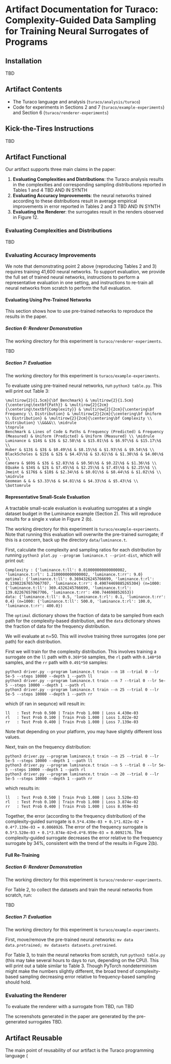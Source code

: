 # Artifact Documentation for Turaco: Complexity-Guided Data Sampling for Training Neural Surrogates of Programs

## Installation

TBD

## Artifact Contents

* The Turaco language and analysis (`turaco/analysis/turaco`)
* Code for experiments in Sections 2 and 7 (`turaco/example-experiments`) and Section 6 (`turaco/renderer-experiments`)

## Kick-the-Tires Instructions

TBD

## Artifact Functional

Our artifact supports three main claims in the paper:
1. **Evaluating Complexities and Distributions**: the Turaco analysis results in the complexities and corresponding sampling distributions reported in Tables 1 and 4 TBD AND IN SYNTH
2. **Evaluating Accuracy Improvements**: the neural networks trained according to these distributions result in average empirical improvements in error reported in Tables 2 and 3 TBD AND IN SYNTH
3. **Evaluating the Renderer**: the surrogates result in the renders observed in Figure 12.

### Evaluating Complexities and Distributions

TBD

### Evaluating Accuracy Improvements

We note that demonstrating point 2 above (reproducing Tables 2 and 3) requires training 41,600 neural networks. To support evaluation, we provide the full set of trained neural networks, instructions to perform a representative evaluation in one setting, and instructions to re-train all neural networks from scratch to perform the full evaluation.

#### Evaluating Using Pre-Trained Networks

This section shows how to use pre-trained networks to reproduce the results in the paper.

##### Section 6: Renderer Demonstration

The working directory for this experiment is `turaco/renderer-experiments`.

TBD

##### Section 7: Evaluation

The working directory for this experiment is `turaco/example-experiments`.

To evaluate using pre-trained neural networks, run `python3 table.py`. This will print out Table 3:
```
\multirow{2}{1.5cm}{\bf Benchmark} & \multirow{2}{1.5cm}{\centering\textbf{Path}} & \multirow{2}{2cm}{\centering\textbf{Complexity}} & \multirow{2}{2cm}{\centering\bf Frequency \\ Distribution} & \multirow{2}{2cm}{\centering\bf Uniform \\ Distribution} & \multirow{2}{2cm}{\centering\bf Complexity \\ Distribution} \\&&&&\\ \midrule
\toprule
Benchmark & Lines of Code & Paths & Frequency (Predicted) & Frequency (Measured) & Uniform (Predicted) & Uniform (Measured) \\ \midrule
Luminance & $14$ & $3$ & $2.58\%$ & $15.01\%$ & $6.97\%$ & $15.17\%$ \\
Huber & $13$ & $3$ & $0.49\%$ & $8.15\%$ & $1.93\%$ & $9.54\%$ \\
BlackScholes & $15$ & $2$ & $4.43\%$ & $3.61\%$ & $1.30\%$ & $4.00\%$ \\
Camera & $69$ & $3$ & $2.83\%$ & $0.56\%$ & $0.22\%$ & $1.36\%$ \\
EQuake & $34$ & $2$ & $7.45\%$ & $2.25\%$ & $7.45\%$ & $2.25\%$ \\
Jmeint & $176$ & $18$ & $2.34\%$ & $0.01\%$ & $8.44\%$ & $1.02\%$ \\
\midrule
Geomean & & & $3.33\%$ & $4.81\%$ & $4.33\%$ & $5.43\%$ \\
\bottomrule
```

#### Representative Small-Scale Evaluation

A tractable small-scale evaluation is evaluating surrogates at a single dataset budget in the Luminance example (Section 2). This will reproduce results for a single x value in Figure 2 (b).

The working directory for this experiment is `turaco/example-experiments`. Note that running this evaluation will overwrite the pre-trained surrogate; if this is a concern, back up the directory `data/luminance.t`.

First, calculate the complexity and sampling ratios for each distribution by running `python3 plot.py --program luminance.t --print-dist`, which will print out:
```
Complexity : {'luminance.t:ll': 0.010000000000000002, 'luminance.t:rl': 1.2100000000000002, 'luminance.t:rr': 9.0}
optimal: {'luminance.t:ll': 0.3694326245766699, 'luminance.t:rl': 0.13982267657067707, 'luminance.t:rr': 0.49074469885265304} (n=1000: {'luminance.t:ll': 369.4326245766699, 'luminance.t:rl': 139.82267657067706, 'luminance.t:rr': 490.744698852653})
data: {'luminance.t:ll': 0.5, 'luminance.t:rl': 0.1, 'luminance.t:rr': 0.4} (n=1000: {'luminance.t:ll': 500.0, 'luminance.t:rl': 100.0, 'luminance.t:rr': 400.0})
```
The `optimal` dictionary shows the fraction of data to be sampled from each path for the complexity-based distribution, and the `data` dictionary shows the fraction of data for the frequency distribution.

We will evaluate at n=50. This will involve training three surrogates (one per path) for each distribution.

First we will train for the complexity distribution. This involves training a surrogate on the `ll` path with `0.369*50` samples, the `rl` path with `0.140*50` samples, and the `rr` path with `0.491*50` samples:
```
python3 driver.py --program luminance.t train --n 18 --trial 0 --lr 5e-5 --steps 10000 --depth 1 --path ll
python3 driver.py --program luminance.t train --n 7 --trial 0 --lr 5e-5 --steps 10000 --depth 1 --path rl
python3 driver.py --program luminance.t train --n 25 --trial 0 --lr 5e-5 --steps 10000 --depth 1 --path rr
```
which (if ran in sequnce) will result in:
```
ll   : Test Prob 0.500 | Train Prob 1.000 | Loss 4.430e-03
rl   : Test Prob 0.100 | Train Prob 1.000 | Loss 1.022e-02
rr   : Test Prob 0.400 | Train Prob 1.000 | Loss 7.139e-03
```
Note that depending on your platform, you may have slightly different loss values.

Next, train on the frequency distribution:
```
python3 driver.py --program luminance.t train --n 25 --trial 0 --lr 5e-5 --steps 10000 --depth 1 --path ll
python3 driver.py --program luminance.t train --n 5 --trial 0 --lr 5e-5 --steps 10000 --depth 1 --path rl
python3 driver.py --program luminance.t train --n 20 --trial 0 --lr 5e-5 --steps 10000 --depth 1 --path rr
```
which results in:
```
ll   : Test Prob 0.500 | Train Prob 1.000 | Loss 3.520e-03
rl   : Test Prob 0.100 | Train Prob 1.000 | Loss 3.874e-02
rr   : Test Prob 0.400 | Train Prob 1.000 | Loss 8.959e-03
```

Together, the error (according to the frequency distribution) of the complexity-guided surrogate is `0.5*4.430e-03 + 0.1*1.022e-02 + 0.4*7.139e-03 = 0.0060926`. The error of the frequency surrogate is `0.5*3.520e-03 + 0.1*3.874e-02+0.4*8.959e-03 = 0.0092176`. The complexity-guided surrogate decreases the error relative to the frequency surrogate by 34%, consistent with the trend of the results in Figure 2(b).

#### Full Re-Training

##### Section 6: Renderer Demonstration

The working directory for this experiment is `turaco/renderer-experiments`.

For Table 2, to collect the datasets and train the neural networks from scratch, run:

TBD

##### Section 7: Evaluation

The working directory for this experiment is `turaco/example-experiments`.

First, move/remove the pre-trained neural networks: `mv data data.pretrained; mv datasets datasets.pretrained`.

For Table 3, to train the neural networks from scratch, run `python3 table.py` (this may take several hours to days to run, depending on the CPU). This will print out a table similar to Table 3. Though PyTorch nondeterminism might make the numbers slightly different, the broad trend of complexity-based sampling decreasing error relative to frequency-based sampling should hold.

### Evaluating the Renderer

To evaluate the renderer with a surrogate from TBD, run TBD

The screenshots generated in the paper are generated by the pre-generated surrogates TBD.


## Artifact Reusable

The main point of reusability of our artifact is the Turaco programming language (

